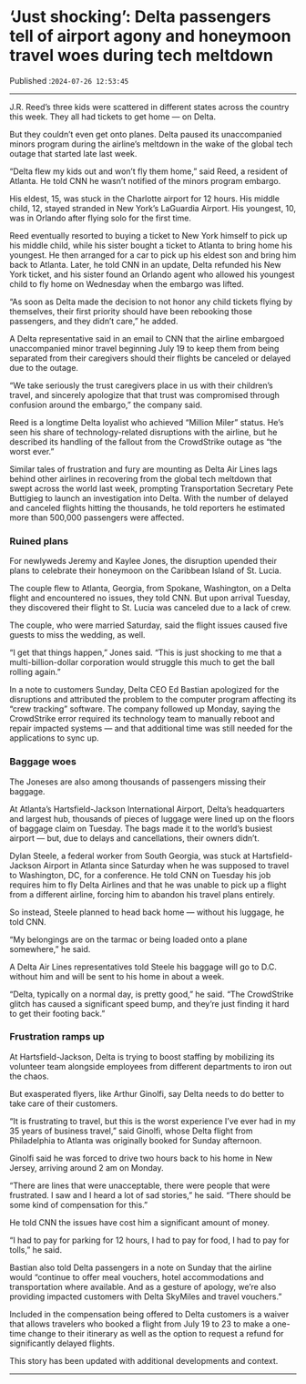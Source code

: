 # ‘Just shocking’: Delta passengers tell of airport agony and honeymoon travel woes during tech meltdown

Published :`2024-07-26 12:53:45`

---

J.R. Reed’s three kids were scattered in different states across the country this week. They all had tickets to get home — on Delta.

But they couldn’t even get onto planes. Delta paused its unaccompanied minors program during the airline’s meltdown in the wake of the global tech outage that started late last week.

“Delta flew my kids out and won’t fly them home,” said Reed, a resident of Atlanta. He told CNN he wasn’t notified of the minors program embargo.

His eldest, 15, was stuck in the Charlotte airport for 12 hours. His middle child, 12, stayed stranded in New York’s LaGuardia Airport. His youngest, 10, was in Orlando after flying solo for the first time.

Reed eventually resorted to buying a ticket to New York himself to pick up his middle child, while his sister bought a ticket to Atlanta to bring home his youngest. He then arranged for a car to pick up his eldest son and bring him back to Atlanta. Later, he told CNN in an update, Delta refunded his New York ticket, and his sister found an Orlando agent who allowed his youngest child to fly home on Wednesday when the embargo was lifted.

“As soon as Delta made the decision to not honor any child tickets flying by themselves, their first priority should have been rebooking those passengers, and they didn’t care,” he added.

A Delta representative said in an email to CNN that the airline embargoed unaccompanied minor travel beginning July 19 to keep them from being separated from their caregivers should their flights be canceled or delayed due to the outage.

“We take seriously the trust caregivers place in us with their children’s travel, and sincerely apologize that that trust was compromised through confusion around the embargo,” the company said.

Reed is a longtime Delta loyalist who achieved “Million Miler” status. He’s seen his share of technology-related disruptions with the airline, but he described its handling of the fallout from the CrowdStrike outage as “the worst ever.”

Similar tales of frustration and fury are mounting as Delta Air Lines lags behind other airlines in recovering from the global tech meltdown that swept across the world last week, prompting Transportation Secretary Pete Buttigieg to launch an investigation into Delta. With the number of delayed and canceled flights hitting the thousands, he told reporters he estimated more than 500,000 passengers were affected.

### Ruined plans

For newlyweds Jeremy and Kaylee Jones, the disruption upended their plans to celebrate their honeymoon on the Caribbean Island of St. Lucia.

The couple flew to Atlanta, Georgia, from Spokane, Washington, on a Delta flight and encountered no issues, they told CNN. But upon arrival Tuesday, they discovered their flight to St. Lucia was canceled due to a lack of crew.

The couple, who were married Saturday, said the flight issues caused five guests to miss the wedding, as well.

“I get that things happen,” Jones said. “This is just shocking to me that a multi-billion-dollar corporation would struggle this much to get the ball rolling again.”

In a note to customers Sunday, Delta CEO Ed Bastian apologized for the disruptions and attributed the problem to the computer program affecting its “crew tracking” software. The company followed up Monday, saying the CrowdStrike error required its technology team to manually reboot and repair impacted systems — and that additional time was still needed for the applications to sync up.

### Baggage woes

The Joneses are also among thousands of passengers missing their baggage.

At Atlanta’s Hartsfield-Jackson International Airport, Delta’s headquarters and largest hub, thousands of pieces of luggage were lined up on the floors of baggage claim on Tuesday. The bags made it to the world’s busiest airport — but, due to delays and cancellations, their owners didn’t.

Dylan Steele, a federal worker from South Georgia, was stuck at Hartsfield-Jackson Airport in Atlanta since Saturday when he was supposed to travel to Washington, DC, for a conference. He told CNN on Tuesday his job requires him to fly Delta Airlines and that he was unable to pick up a flight from a different airline, forcing him to abandon his travel plans entirely.

So instead, Steele planned to head back home — without his luggage, he told CNN.

“My belongings are on the tarmac or being loaded onto a plane somewhere,” he said.

A Delta Air Lines representatives told Steele his baggage will go to D.C. without him and will be sent to his home in about a week.

“Delta, typically on a normal day, is pretty good,” he said. “The CrowdStrike glitch has caused a significant speed bump, and they’re just finding it hard to get their footing back.”

### Frustration ramps up

At Hartsfield-Jackson, Delta is trying to boost staffing by mobilizing its volunteer team alongside employees from different departments to iron out the chaos.

But exasperated flyers, like Arthur Ginolfi, say Delta needs to do better to take care of their customers.

“It is frustrating to travel, but this is the worst experience I’ve ever had in my 35 years of business travel,” said Ginolfi, whose Delta flight from Philadelphia to Atlanta was originally booked for Sunday afternoon.

Ginolfi said he was forced to drive two hours back to his home in New Jersey, arriving around 2 am on Monday.

“There are lines that were unacceptable, there were people that were frustrated. I saw and I heard a lot of sad stories,” he said. “There should be some kind of compensation for this.”

He told CNN the issues have cost him a significant amount of money.

“I had to pay for parking for 12 hours, I had to pay for food, I had to pay for tolls,” he said.

Bastian also told Delta passengers in a note on Sunday that the airline would “continue to offer meal vouchers, hotel accommodations and transportation where available. And as a gesture of apology, we’re also providing impacted customers with Delta SkyMiles and travel vouchers.”

Included in the compensation being offered to Delta customers is a waiver that allows travelers who booked a flight from July 19 to 23 to make a one-time change to their itinerary as well as the option to request a refund for significantly delayed flights.

This story has been updated with additional developments and context.

---

